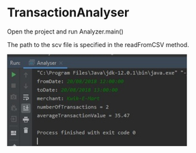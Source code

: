 # TransactionAnalyser

Open the project and run Analyzer.main()

The path to the scv file is specified in the readFromCSV method.

![Screenshot](https://github.com/svetaukiyo/TransactionAnalyser/blob/master/TransactionAnalyser/src/resources/screenshot.jpg)
